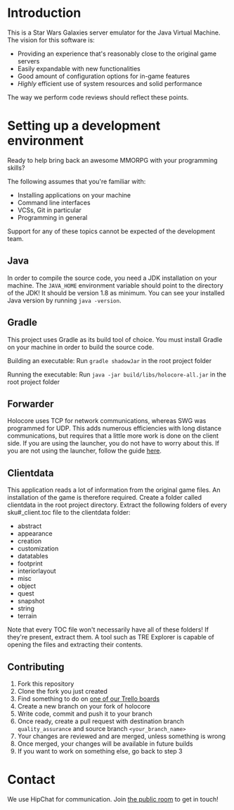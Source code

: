# Introduction #

This is a Star Wars Galaxies server emulator for the Java Virtual Machine. The vision for this software is:

* Providing an experience that's reasonably close to the original game servers
* Easily expandable with new functionalities
* Good amount of configuration options for in-game features
* *Highly* efficient use of system resources and solid performance

The way we perform code reviews should reflect these points.

# Setting up a development environment #

Ready to help bring back an awesome MMORPG with your programming skills?

The following assumes that you're familiar with:

* Installing applications on your machine
* Command line interfaces
* VCSs, Git in particular
* Programming in general

Support for any of these topics cannot be expected of the development team.

## Java ##

In order to compile the source code, you need a JDK installation on your machine. The `JAVA_HOME` environment variable
should point to the directory of the JDK! It should be version 1.8 as minimum. You can see your installed Java version
by running `java -version`.

## Gradle ##

This project uses Gradle as its build tool of choice. You must install Gradle on your machine in order to build the
source code.

Building an executable: Run `gradle shadowJar` in the root project folder

Running the executable: Run `java -jar build/libs/holocore-all.jar` in the root project folder

## Forwarder ##

Holocore uses TCP for network communications, whereas SWG was programmed for UDP.  This adds numerous efficiencies with
long distance communications, but requires that a little more work is done on the client side.  If you are using the
launcher, you do not have to worry about this.  If you are not using the launcher, follow the guide
[here](https://bitbucket.org/projectswg/forwarder).

## Clientdata ##

This application reads a lot of information from the original game files. An installation of the game is therefore
required. Create a folder called clientdata in the root project directory. Extract the following folders of every
sku#_client.toc file to the clientdata folder:

* abstract
* appearance
* creation
* customization
* datatables
* footprint
* interiorlayout
* misc
* object
* quest
* snapshot
* string
* terrain

Note that every TOC file won't necessarily have all of these folders! If they're present, extract them.
A tool such as TRE Explorer is capable of opening the files and extracting their contents.

## Contributing ##

1. Fork this repository
2. Clone the fork you just created
3. Find something to do on [one of our Trello boards](https://trello.com/projectswg)
4. Create a new branch on your fork of holocore
5. Write code, commit and push it to your branch
6. Once ready, create a pull request with destination branch `quality_assurance` and source branch
`<your_branch_name>`
7. Your changes are reviewed and are merged, unless something is wrong
8. Once merged, your changes will be available in future builds
9. If you want to work on something else, go back to step 3

# Contact #

We use HipChat for communication. Join [the public room](https://www.hipchat.com/g4xSy62ko) to get in touch!
